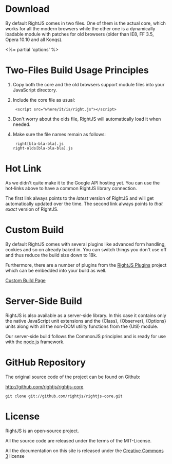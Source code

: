 # Download

By default RightJS comes in two files. One of them is the actual core, which works
for all the modern browsers while the other one is a dynamically loadable module
with patches for old browsers (older than IE8, FF 3.5, Opera 10.10 and all Konqs).

<%= partial 'options' %>

# Two-Files Build Usage Principles

1. Copy both the core and the old browsers support module files into your JavaScript
directory.

2. Include the core file as usual:

        <script src="where/it/is/right.js"></script>

3. Don't worry about the olds file, RightJS will automatically load it when needed.

4. Make sure the file names remain as follows:

        right[bla-bla-bla].js
       right-olds[bla-bla-bla].js


# Hot Link

As we didn't quite make it to the Google API hosting yet. You can use the hot-links
above to have a common RightJS library connection.

The first link always points to the _latest_ version of RightJS and will get automatically
updated over the time. The second link always points to _that exact_ version of RightJS.



# Custom Build

By default RightJS comes with several plugins like advanced form handling, cookies
and so on already baked in. You can switch things you don't use off and thus reduce
the build size down to 18k.

Furthermore, there are a number of plugins from the [RightJS Plugins](/plugins) project
which can  be embedded into your build as well.

[Custom Build Page](<%= builds_path %>)


# Server-Side Build

RightJS is also available as a server-side library. In this case it contains only the
native JavaScript unit extensions and the {Class}, {Observer}, {Options} units along
with all the non-DOM utility functions from the {Util} module.

Our server-side build follows the CommonJS principles and is ready for use with the
[node.js](http://nodejs.org) framework.


# GitHub Repository

The original source code of the project can be found on Github:

<http://github.com/rightjs/rightjs-core>

`git clone git://github.com/rightjs/rightjs-core.git`


# License

RightJS is an open-source project.

All the source code are released under the terms of the MIT-License.

All the documentation on this site is released under the
[Creative Commons 3](http://creativecommons.org/licenses/by-nc-sa/3.0/) license
